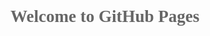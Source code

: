 ## Welcome to GitHub Pages
<!DOCTYPE html>
<html lang="en">
<head>
    <meta charset="UTF-8">
    <title>百度一百下，你还是不知道</title>
    <style>
        body{
            font-family: "Microsoft YaHei UI Light";
            font-size:18px;
            color: #666;
        }
    .header{
        height: 300px;
    }
        .content{
            height: 200px;
        }
        .footer{
            height: 200px;
        }
        .logo{
            height: 200px;
        }
        input[type=text]{
            width: 400px;
            height: 30px;
        }
        input[type=submit]{
            width: 100px;
            height: 30px;
        }
        .search{
            height: 60px;
        }
        .bk{
            height: 60px;
        }
        .ft{
            height: 30px;
        }
        .tg{
            height: 30px;
        }
        div{
            text-align: center;
        }
    </style>
</head>
<body>
<!--
1.display(转换css元素的显示模式)的取值
block 块级
inline 行内
inline-block 行内块级

2.快捷键
di display: inline;
db display: block;
dib display: inline-block;
-->
<div class="header">
    <div class="logo">
    <img src="D:/webstrom/picture/bdlogo.png" height="200px" alt="不存在">
    </div>

    <div class="nav"><a href="#">新闻</a>
    <strong>网 页</strong>
    <a href="#">贴 吧</a>
    <a href="#">知 道</a>
    <a href="#">音 乐</a>
    <a href="#">图 片</a>
    <a href="#">视 频</a>
    <a href="#">地 图</a>
    </div>
</div>
<div class="content">
    <div class="search">
        <input type="text">
    <input type="submit" value="百度一百下">
    </div>

    <div class="bk">
    <a href="#">百 科</a>
    <a href="#">文 库</a>
    <a href="#">hao123</a>
    |
    <a href="#">更 多>></a>
    </div>


</div>
<div class="footer">
    <div class="ft">
    <a href="#">把百度设为主页</a>
    <a href="#">安装百度安全卫士</a>
    </div>
    
    <div class="tg">
    <a href="#">加入百度推广</a>
    |
    <a href="#">搜索风云榜</a>
    |
    <a href="#">About Baidu</a>
    |
    <a href="#">关于百度</a>
    </div>
    <div>&copy;2018 LFBaidu 使用百度前必读 意见反馈 京ICP证030173号</div>
</div>
</body>
</html>

### Markdown

Markdown is a lightweight and easy-to-use syntax for styling your writing. It includes conventions for

```markdown
Syntax highlighted code block

# Header 1
## Header 2
### Header 3

- Bulleted
- List

1. Numbered
2. List

**Bold** and _Italic_ and `Code` text

[Link](url) and ![Image](src)
```

For more details see [GitHub Flavored Markdown](https://guides.github.com/features/mastering-markdown/).

### Jekyll Themes

Your Pages site will use the layout and styles from the Jekyll theme you have selected in your [repository settings](https://github.com/lingfeng12138/lfbaidu/settings). The name of this theme is saved in the Jekyll `_config.yml` configuration file.

### Support or Contact

Having trouble with Pages? Check out our [documentation](https://help.github.com/categories/github-pages-basics/) or [contact support](https://github.com/contact) and we’ll help you sort it out.

